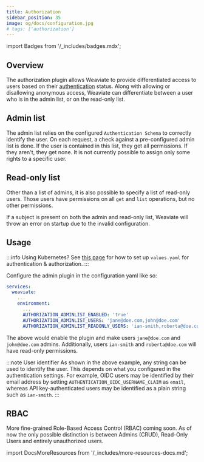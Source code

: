 ```yaml
---
title: Authorization
sidebar_position: 35
image: og/docs/configuration.jpg
# tags: ['authorization']
---
```

import Badges from '/_includes/badges.mdx';

<Badges/>

## Overview

The authorization plugin allows Weaviate to provide differentiated access to users based on their [authentication](./authentication.md) status. Along with allowing or disallowing anonymous access, Weaviate can differentiate between a user who is in the admin list, or on the read-only list.

## Admin list

The admin list relies on the configured `Authentication Schema` to correctly identify
the user. On each request, a check against a pre-configured admin list is done.
If the user is contained in this list, they get all permissions. If they aren't,
they get none. It is not currently possible to assign only some rights to a specific user.

## Read-only list

Other than a list of admins, it is also possible to specify a list of read-only users.
Those users have permissions on all `get` and `list` operations, but no other
permissions.

If a subject is present on both the admin and read-only list, Weaviate will
throw an error on startup due to the invalid configuration.

## Usage

:::info Using Kubernetes?
See [this page](../installation/kubernetes.md#authentication-and-authorization) for how to set up `values.yaml` for authentication & authorization.
:::

Configure the admin plugin in the configuration yaml like so:

```yaml
services:
  weaviate:
    ...
    environment:
      ...
      AUTHORIZATION_ADMINLIST_ENABLED: 'true'
      AUTHORIZATION_ADMINLIST_USERS: 'jane@doe.com,john@doe.com'
      AUTHORIZATION_ADMINLIST_READONLY_USERS: 'ian-smith,roberta@doe.com'
```

The above would enable the plugin and make users `jane@doe.com` and
`john@doe.com` admins. Additionally, users `ian-smith` and `roberta@doe.com` will have read-only permissions.

:::note User identifier
As shown in the above example, any string can be used to identify the user. This depends on what you configured in the authentication settings. For example, OIDC users may be identified by their email address by setting `AUTHENTICATION_OIDC_USERNAME_CLAIM` as `email`, whereas API key-authenticated users may be identified as a plain string such as `ian-smith`.
:::

## RBAC

More fine-grained Role-Based Access Control (RBAC) coming soon. As of now the
only possible distinction is between Admins (CRUD), Read-Only Users and
entirely unauthorized users.


import DocsMoreResources from '/_includes/more-resources-docs.md';

<DocsMoreResources />
